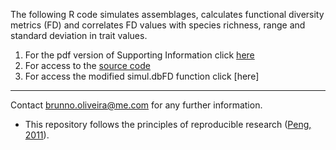 The following R code simulates assemblages, calculates functional diversity metrics (FD) and correlates FD values with species richness, range and standard deviation in trait values.

1. For the pdf version of Supporting Information click [here](https://github.com/oliveirab/simulation_traits/blob/master/simTrait.pdf)    
2. For access to the [source code](https://github.com/oliveirab/simulation_traits/blob/master/simTrait.R)  
3. For access the modified simul.dbFD function click [here]
 

***
Contact brunno.oliveira@me.com for any further information.  

* This repository follows the principles of reproducible research ([Peng, 2011](http://www.sciencemag.org/content/334/6060/1226)).
